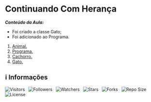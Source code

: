 <!-- Título -->
# Continuando Com Herança

***Conteúdo da Aula:***

* Foi criado a classe Gato;
* Foi adicionado ao Programa.

1. [Animal.](Animal.java)
2. [Programa.](Programa.java)
3. [Cachorro.](Cachorro.java)
4. [Gato.](Gato.java)

<!-- Informações -->
## &#8505; Informações

![Visitors](https://api.visitorbadge.io/api/visitors?path=Devsgeeknerd%2Fcla-con-com-her-her-log-ori-obj-com-bas&label=Visitantes&labelColor=%23700070&labelStyle=none&countColor=%23000fff&style=plastic&color=%23ffffff "Total de Visitantes")
&nbsp;
![Followers](https://img.shields.io/github/followers/Devsgeeknerd?style=p&label=Seguidores&labelColor=800080&color=000fff "Total de Seguidores")
&nbsp;
![Watchers](https://img.shields.io/github/watchers/Devsgeeknerd/cla-con-com-her-her-log-ori-obj-com-bas?style=p&label=Observadores&labelColor=800080&color=000fff "Total de Observadores")
&nbsp;
![Stars](https://img.shields.io/github/stars/Devsgeeknerd/cla-con-com-her-her-log-ori-obj-com-bas?style=p&label=Estrelas&labelColor=800080&color=000fff "Total de Estrelas")
&nbsp;
![Forks](https://img.shields.io/github/forks/Devsgeeknerd/cla-con-com-her-her-log-ori-obj-com-bas?style=p&label=Bifurcações&labelColor=800080&color=000fff "Total de Bifurcações")
&nbsp;
![Repo Size](https://img.shields.io/github/repo-size/Devsgeeknerd/cla-con-com-her-her-log-ori-obj-com-bas?style=p&label=Tamanho&labelColor=800080&color=000fff "Tamanho do Repositório")
&nbsp;
![License](https://img.shields.io/github/license/Devsgeeknerd/cla-con-com-her-her-log-ori-obj-com-bas?style=p&label=Licença&labelColor=800080&color=000fff "Licença do Repositório")
